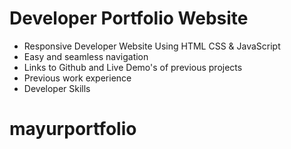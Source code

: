 # Developer Portfolio Website

- Responsive Developer Website Using HTML CSS & JavaScript
- Easy and seamless navigation
- Links to Github and Live Demo's of previous projects
- Previous work experience
- Developer Skills
# mayurportfolio
